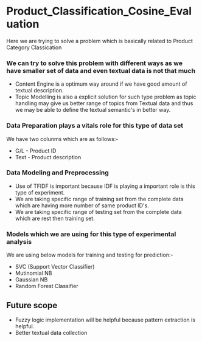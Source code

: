 # Product_Classification_Cosine_Evaluation

Here we are trying to solve a problem which is basically related to Product Category Classication

### We can try to solve this problem with different ways as we have smaller set of data and even textual data is not that much
* Content Engine is a optimum way around if we have good amount of textual description.
* Topic Modelling is also a explicit solution for such type problem as topic handling may give us better range of topics from Textual data and thus we may be able to define the textual semantic's in better way.

### Data Preparation plays a vitals role for this type of data set
We have two colunms which are as follows:-
* G/L  - Product ID
* Text - Product description

### Data Modeling and Preprocessing
* Use of TFIDF is important because IDF is playing a important role is this type of experiment.
* We are taking specific range of training set from the complete data which are having more number of same product ID's.
* We are taking specific range of testing set from the complete data which are rest then training set.

### Models which we are using for this type of experimental analysis
We are using below models for training and testing for prediction:-
* SVC (Support Vector Classifier)
* Mutinomial NB
* Gaussian NB
* Random Forest Classifier

## Future scope
* Fuzzy logic implementation will be helpful because pattern  extraction is helpful.
* Better textual data collection

